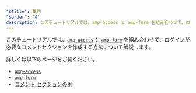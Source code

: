 ```yaml
---
"$title": 要約
"$order": '4'
description: このチュートリアルでは、amp-access と amp-form を組み合わせて、ログインが必要なコメントセクションを作成する方法について解説します。
---
```


このチュートリアルでは、[`amp-access`](../../../../documentation/components/reference/amp-access.md) と [`amp-form`](../../../../documentation/components/reference/amp-form.md) を組み合わせて、ログインが必要なコメントセクションを作成する方法について解説します。

詳しくは以下のページをご覧ください。

- [`amp-access`](../../../../documentation/components/reference/amp-access.md)
- [`amp-form`](../../../../documentation/components/reference/amp-form.md)
- [コメント セクションの例](../../../../documentation/examples/documentation/Comment_Section.html)
